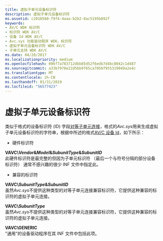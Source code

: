 ```yaml
---
title: 虚拟子单元设备标识符
description: 虚拟子单元设备标识符
ms.assetid: c2018560-f9f4-4aaa-b2b2-8ac5195b892f
keywords:
- AV/C WDK 标识符
- 标识符 WDK AV/C
- 设备 Id WDK AV/C
- Avc.sys 功能驱动程序 WDK，标识符
- 虚拟子单元设备标识符 WDK AV/C
- 子单元支持 WDK AV/C
ms.date: 04/20/2017
ms.localizationpriority: medium
ms.openlocfilehash: 096f7a783712dbb85d52f6edb7d4bc8042c1d487
ms.sourcegitcommit: a33b7978e22d5bb9f65ca7056f955319049a2e4c
ms.translationtype: MT
ms.contentlocale: zh-CN
ms.lasthandoff: 01/31/2019
ms.locfileid: "56577423"
---
```

# <a name="virtual-subunit-device-identifiers"></a>虚拟子单元设备标识符


类似于格式的设备标识符 (ID) 字段[对等子单元连接](peer-subunit-device-identifiers.md)，格式的*Avc.sys*用来生成虚拟子单元设备标识符的字符串，根据中所述的格式[AV/C 设备 Id](av-c-device-identifiers.md)，如下所示：

-   硬件标识符

<a href="" id="vavc-vendor-model-subunittype-subunitid"></a>**VAVC\\*Vendor*&*Model*&*SubunitType*&*SubunitID***  
此硬件标识符是最完整的但因为子单元标识符 （最后一个与符号分隔的部分设备标识符） 通常不感兴趣的很少 INF 文件中指定此。

-   兼容的标识符

<a href="" id="vavc-subunittype-subunitid"></a>**VAVC\\*SubunitType*&*SubunitID***  
虽然*Avc.sys*不提供这种类型的对等子单元连接兼容标识符，它提供这种兼容的标识符的虚拟子单元连接。

<a href="" id="vavc-subunittype"></a>**VAVC\\*SubunitType***  
虽然*Avc.sys*不提供这种类型的对等子单元连接兼容标识符，它提供这种兼容的标识符的虚拟子单元连接。

<a href="" id="vavc-generic"></a>**VAVC\\GENERIC**  
"通用"的设备驱动程序在其 INF 文件中包括此项。

 

 




